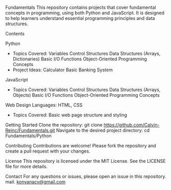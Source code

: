 Fundamentals
This repository contains projects that cover fundamental concepts in programming, using both Python and JavaScript. It is designed to help learners understand essential programming principles and data structures.

Contents

Python
 - Topics Covered:
    Variables
    Control Structures
    Data Structures (Arrays, Dictionaries)
    Basic I/O
    Functions
    Object-Oriented Programming Concepts
 - Project Ideas:
    Calculator
    Basic Banking System
  
JavaScript
 - Topics Covered:
    Variables
    Control Structures
    Data Structures (Arrays, Objects)
    Basic I/O
    Functions
    Object-Oriented Programming Concepts
  
Web Design
Languages: HTML, CSS
 - Topics Covered:
    Basic web page structure and styling
  
Getting Started
   Clone the repository:
    git clone https://github.com/Calvin-Reinc/Fundamentals.git
  Navigate to the desired project directory:
   cd Fundamentals/Python

Contributing
Contributions are welcome! Please fork the repository and create a pull request with your changes.

License
This repository is licensed under the MIT License. See the LICENSE file for more details.

Contact
For any questions or issues, please open an issue in this repository. mail. konyanacv@gmail.com
